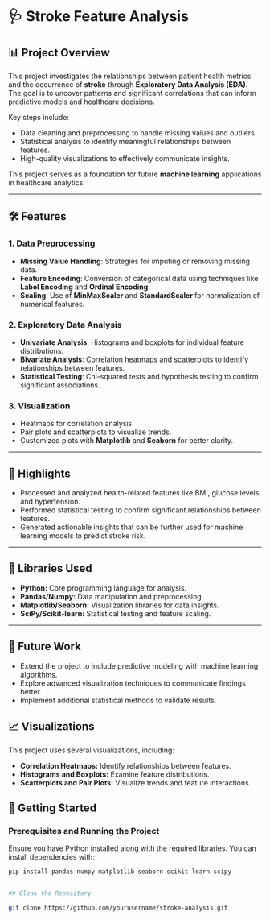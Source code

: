 # 🩺 Stroke Feature Analysis  

## 📊 Project Overview  
This project investigates the relationships between patient health metrics and the occurrence of **stroke** through **Exploratory Data Analysis (EDA)**. The goal is to uncover patterns and significant correlations that can inform predictive models and healthcare decisions.  

Key steps include:  
- Data cleaning and preprocessing to handle missing values and outliers.  
- Statistical analysis to identify meaningful relationships between features.  
- High-quality visualizations to effectively communicate insights.  

This project serves as a foundation for future **machine learning** applications in healthcare analytics.

---

## 🛠️ Features  
### 1. Data Preprocessing  
- **Missing Value Handling**: Strategies for imputing or removing missing data.  
- **Feature Encoding**: Conversion of categorical data using techniques like **Label Encoding** and **Ordinal Encoding**.  
- **Scaling**: Use of **MinMaxScaler** and **StandardScaler** for normalization of numerical features.  

### 2. Exploratory Data Analysis  
- **Univariate Analysis**: Histograms and boxplots for individual feature distributions.  
- **Bivariate Analysis**: Correlation heatmaps and scatterplots to identify relationships between features.  
- **Statistical Testing**: Chi-squared tests and hypothesis testing to confirm significant associations.  

### 3. Visualization  
- Heatmaps for correlation analysis.  
- Pair plots and scatterplots to visualize trends.  
- Customized plots with **Matplotlib** and **Seaborn** for better clarity.

---

## 🌟 Highlights
- Processed and analyzed health-related features like BMI, glucose levels, and hypertension.
- Performed statistical testing to confirm significant relationships between features.
- Generated actionable insights that can be further used for machine learning models to predict stroke risk.

---

##  :closed_book: Libraries Used
- **Python:** Core programming language for analysis.
- **Pandas/Numpy:** Data manipulation and preprocessing.
- **Matplotlib/Seaborn:** Visualization libraries for data insights.
- **SciPy/Scikit-learn:** Statistical testing and feature scaling.

---

## 🎯 Future Work
- Extend the project to include predictive modeling with machine learning algorithms.
- Explore advanced visualization techniques to communicate findings better.
- Implement additional statistical methods to validate results.

## 📈 Visualizations
This project uses several visualizations, including:

- **Correlation Heatmaps:** Identify relationships between features.
- **Histograms and Boxplots:** Examine feature distributions.
- **Scatterplots and Pair Plots:** Visualize trends and feature interactions.



## 🚀 Getting Started  

### Prerequisites and Running the Project

Ensure you have Python installed along with the required libraries. You can install dependencies with:  
```bash
pip install pandas numpy matplotlib seaborn scikit-learn scipy


## Clone the Repository

git clone https://github.com/yourusername/stroke-analysis.git





